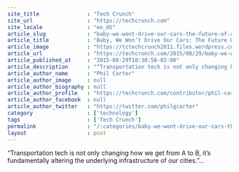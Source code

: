 ```yaml
---
site_title               : "Tech Crunch"
site_url                 : "https://techcrunch.com"
site_locale              : "en_US"
article_slug             : "baby-we-wont-drive-our-cars-the-future-of-automotive-transportation"
article_title            : "Baby, We Won’t Drive Our Cars: The Future Of Automotive Transportation"
article_image            : "https://tctechcrunch2011.files.wordpress.com/2015/08/2782304329_aee16082bb_b.jpg?w=764&h=400&crop=1"
article_url              : "https://techcrunch.com/2015/08/29/baby-we-wont-drive-our-cars-the-future-of-automotive-transportation/"
article_published_at     : "2015-08-29T10:30:58-03:00"
article_description      : "“Transportation tech is not only changing how we get from A to B, it’s fundamentally altering the underlying infrastructure of our cities.”..."
article_author_name      : "Phil Carter"
article_author_image     : null
article_author_biography : null
article_author_profile   : "https://techcrunch.com/contributor/phil-carter/"
article_author_facebook  : null
article_author_twitter   : "https://twitter.com/philgcarter"
category                 : ['technology']
tags                     : ['Tech Crunch']
permalink                : "/:categories/baby-we-wont-drive-our-cars-the-future-of-automotive-transportation/"
layout                   : post
---
```


“Transportation tech is not only changing how we get from A to B, it’s fundamentally altering the underlying infrastructure of our cities.”...
